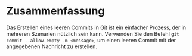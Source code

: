 # Zusammenfassung

Das Erstellen eines leeren Commits in Git ist ein einfacher Prozess, der in mehreren Szenarien nützlich sein kann. Verwenden Sie den Befehl `git commit --allow-empty -m <message>`, um einen leeren Commit mit der angegebenen Nachricht zu erstellen.

